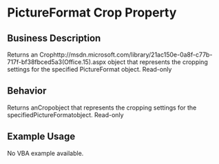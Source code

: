 # PictureFormat Crop Property

## Business Description
Returns an Crophttp://msdn.microsoft.com/library/21ac150e-0a8f-c77b-717f-bf38fbced5a3(Office.15).aspx object that represents the cropping settings for the specified PictureFormat object. Read-only

## Behavior
Returns anCropobject that represents the cropping settings for the specifiedPictureFormatobject. Read-only

## Example Usage
No VBA example available.